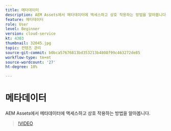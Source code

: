 ```yaml
---
title: 메타데이터
description: AEM Assets에서 메타데이터에 액세스하고 상호 작용하는 방법을 알아봅니다.
feature: 메타데이터
role: User
level: Beginner
version: cloud-service
kt: 4303
thumbnail: 32045.jpg
topic: 컨텐츠 관리
source-git-commit: b0bca57676813bd353213b4808f99c463272de85
workflow-type: tm+mt
source-wordcount: '27'
ht-degree: 18%

---
```



# 메타데이터

AEM Assets에서 메타데이터에 액세스하고 상호 작용하는 방법을 알아봅니다.

>[!VIDEO](https://video.tv.adobe.com/v/32045/?quality=12&learn=on&hidetitle=true)